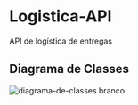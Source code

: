 # Logistica-API
API de logística de entregas

## Diagrama de Classes

![diagrama-de-classes branco](https://user-images.githubusercontent.com/107015099/212734477-96b0a51b-2382-498d-bdb0-a716c621c5da.png)
